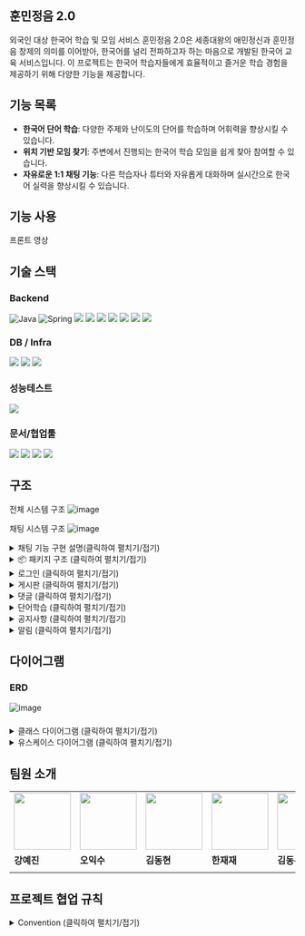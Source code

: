 
## 훈민정음 2.0
외국인 대상 한국어 학습 및 모임 서비스
훈민정음 2.0은 세종대왕의 애민정신과 훈민정음 창제의 의미를 이어받아, 한국어를 널리 전파하고자 하는 마음으로 개발된 한국어 교육 서비스입니다. 이 프로젝트는 한국어 학습자들에게 효율적이고 즐거운 학습 경험을 제공하기 위해 다양한 기능을 제공합니다.

## 기능 목록



- **한국어 단어 학습**: 다양한 주제와 난이도의 단어를 학습하며 어휘력을 향상시킬 수 있습니다.
- **위치 기반 모임 찾기**: 주변에서 진행되는 한국어 학습 모임을 쉽게 찾아 참여할 수 있습니다.
- **자유로운 1:1 채팅 기능**: 다른 학습자나 튜터와 자유롭게 대화하며 실시간으로 한국어 실력을 향상시킬 수 있습니다.

## 기능 사용



프론트 영상

## 기술 스택

### Backend <br/>
![Java](https://img.shields.io/badge/Java%2017-007396?style=flat-square&logo=java&logoColor=white)
![Spring](https://img.shields.io/badge/spring-%236DB33F.svg?style=flat-square&logo=spring&logoColor=white)
<img src="https://img.shields.io/badge/Spring%20Boot%203.3.4 -6DB33F?style=flat-square&logo=Spring%20Boot&logoColor=white"/>
<img src="https://img.shields.io/badge/Spring%20Data%20JPA%203.3.2-6DB33F?style=flat-square&logo=&logoColor=white"/>
<img src="https://img.shields.io/badge/Spring Security-6DB33F?style=flat-square&logo=Spring Security&logoColor=white">
<img src="https://img.shields.io/badge/JUnit5-25A162?style=flat-square&logo=JUnit5&logoColor=white">
<img src="https://img.shields.io/badge/Lombok-FF0000?style=flat-square&logo=Lombok&logoColor=white">
<img src="https://img.shields.io/badge/JWT-000000?style=flat-square&logo=JSON-Web-Tokens&logoColor=white">
<img src="https://img.shields.io/badge/Gradle-0?style=flat-square&logo=gradle&logoColor=white&color=%2302303A">

### DB / Infra
<img src="https://img.shields.io/badge/MySQL%208.0.39-4479A1?style=flat-square&logo=MySQL&logoColor=white">  <img src="https://img.shields.io/badge/Redis-DC382D?style=flat-square&logo=Redis&logoColor=white"> <img src="https://img.shields.io/badge/docker-%230db7ed.svg?style=flat-square&logo=docker&logoColor=white">


### 성능테스트
<img src="https://img.shields.io/badge/JMeter-D22128?style=flat-square&logo=Apache-JMeter&logoColor=white">

### 문서/협업툴
<img src="https://img.shields.io/badge/Notion-000000?style=flat-square&logo=notion&logoColor=white"> <img src="https://img.shields.io/badge/Slack-4A154B?style=flat-square&logo=slack&logoColor=white">
<img src="https://img.shields.io/badge/IntelliJ IDEA-4A154B?style=flat-square&logo=intellijidea&logoColor=white">
<img src="https://img.shields.io/badge/Swagger-0?style=flat-square&logo=Swagger&logoColor=white&color=%2385EA2D">

## 구조
전체 시스템 구조
![image](https://github.com/user-attachments/assets/1181647e-2c4f-4a40-81f0-3cc22a8c3922)

채팅 시스템 구조
![image](https://github.com/user-attachments/assets/e2844e3c-09db-4d9a-b6b2-04b132e37f21)
<details>
<summary>채팅 기능 구현 설명(클릭하여 펼치기/접기)</summary>

## 1. 주로 실시간 채팅에 사용되는 기술소개

### 1. **WebSocket**

= 양방향 통신을 위한 기능, 실시간으로 데이터를 전송하기 위한 기본적인 기술

- **장점**:
    - 비교적 간단 구현
- **단점**:
    - 단일 서버연결
    - 사용자 세션관리에 대한 불편함

### 2. **WebSocket + STOMP**

= 웹소켓 기술에 STOMP 기술을 곁들여 보다 편리한 메세지 전송을 구현하게 함. PUB/SUB 을 붙인 엔드포인트로 간단히 수신자/송신자를 구별. Stomp의 경우 다른 브로커들과 (RebbitMQ)  연동이 쉬워 유연성이 높다.

- **장점**:
    - 채팅방 등의 Pub/Sub 모델을 쉽게 구현.

### 3. **WebSocket + Redis Pub/Sub**

= Redis의 Pub/Sub 기능을 이용하여 채팅방과 같은 실시간 메시지 전송 기능을 구현..

- **장점**:
    - Redis를 이용한 빠른 메시지 처리.
    - 서버간 데이터 전송으로 서버 확장성을 기여
- **단점**:
    - 메시지 전송 실패 시 메시지 유실

### 4. **WebSocket + Kafka**

= Apache Kafka를 메시지 브로커로 사용하여 대규모 분산 시스템에서 실시간 메시지 스트리밍을 구현.

Redis와 마찬가지로 서버간 데이터 전달 가능.

- **장점**:
    - 대용량 메시지 처리를 위한 높은 확장성과 내구성.
    - 메시지 실패해도 영구적 저장
- **단점**:
    - Kafka 구현 시 설정관리 및 운영이 복잡하다.

### 5. **WebSocket + RabbitMQ**

= AMQP(Advanced Message Queuing Protocol) 메시지 브로커로, WebSocket과 결합하여 실시간 채팅 구현.

- **장점**:
    - 설정이 상대적으로 간단하다.
    - 서버간 데이터 전송 가능
- **단점**:
    - Kafka에 비해 대규모 메시지 처리에서는 덜 효율적일 수 있음.

결론 = Websocket+ stomp는 다른 제품들에 비해 단순한 텍스트 기반 프로토콜로, 빠르고 경량화된 메시지 전송을 지원하여 선택하였다. 그리고 redis의 경우 채팅 메세지를 인메모리 영역에서 저장하여 빠른 데이터 처리가 가능하고, 다중 서버 운영 시 서버 확장에도 대비할 수 있어 유리하다.

하지만, 카프카와 같이 메시지 단위를 넘어 이벤트 단위로 넘어가거나, 레빗엠큐와 같이 메시지 처리 기능을 구현하고 싶다면 stomp 기술을 넘어 위 2가지 기술을 사용할 것을 고려 해야한다. 

---

## 2. 구현 기능에 대한 정보

<참고 이미지>

![최종1](https://github.com/user-attachments/assets/9c99f7df-208b-4dae-ac1f-8bae2fb44bf5)

---

### 1. WebSocket

<aside>
🌋

**=webSocket의 경우 사용자와 서버 사이 양방향 통신을 TCP 계층에서 가능하게 하는 역할을 한다.**

- **순서: 클라이언트는 헤더에 upgrade? 라는 요청을 보내고 서버는 사용자를 확인하고 upgrade 허가! 라는 응답을 보내준다. 그 이후 클라이언트의 upgrade된 상태를 헤더에 담아 다시 서버에 보내면 서버는 연결을 허락한다. 기본 http연결 3 hand shake 방식과 유사하다.**
</aside>

- 

![최종2](https://github.com/user-attachments/assets/3218299b-43b9-432d-b023-87811fd43db9)

![최종3](https://github.com/user-attachments/assets/73d08e81-a4c2-4a63-8d61-1b821534dde5)

### 2. Stomp

<aside>
🌋

**= Stomp는 Controller의 @MessageMapping 메서드에 한해서 /pub을(커스텀 가능) 붙여주는 기능을 담당한다. 이 엔드포인트 들이 붙은 데이터는 /sub을 받아 들이는 사용자에게 전송된다.**

**= connect 시 (방입장시) subscribe를 자동을 하도록 프론트에서 구현 필요**

</aside>

- <pub>-프론트 구현부(chatRoomComponent.js)

![최종4png](https://github.com/user-attachments/assets/55b18637-22d3-4a37-95d6-c2de13ca7e4e)

- <sub>-프론트 구현부(chatRoomComponent.js)

![최종5](https://github.com/user-attachments/assets/a6f2261e-c9c2-42a5-b283-4483ee3c223f)

### 3. Redis

<aside>
🌋

**= Redis의 경우 Topic을 설정하여 메시지들을 한 곳으로 모으는 역할을 한다. publisher는 pub/…/topic쪽으로 메세지를 보내고 그 이후 모인 메세지를 sub/…/topic 쪽으로 구독한 분들에게 메세지를 전달한다.**

</aside>

- Topic설정- 백엔드 구현부(ChatMessageService)

![최종6png](https://github.com/user-attachments/assets/f921e1e8-80af-484a-af2c-165098e2f7d4)

= 약간의 설명을 덧붙이자면, Topic은 개발자가 채널을 식별할 수 있도록 주면 된다. 나는 ChatRoomId를 Topic의 식별자로 두었고 Topic마다 다른 채널로 가게 두었다. 이렇게 하여 1채녈은 /1 ,  2채널은 /2 이렇게 Topic = 1, Topic = 2 로 되는곳으로 나뉘어 졌다. 단순히 ChatRoomId 만을 식별하기 위해 그리고 String으로 변환 시키기 위해 “” + chatRoomId 로 Topic을 설정하였다. (보안수준은 낮다.)

- Topic된 메세지들을 구독자들에게 전송 - 백엔드 구현부 (RedisSubScriber)

![최종7png](https://github.com/user-attachments/assets/fa11d08d-06b2-4050-bca8-9c6394d9633b)

= ChatRoomId가 붙은 (Topic) 메세지를 구독자들에게 전송하는 부분이다.

- 메세지 도착 / 수신 - 프론트 구현부(chatRoomComponent.js)

= 위 메세지 전송 부분과 수신 부분의 엔드 포인트가 같은 것을 확인할 수 있다.

![최종8png](https://github.com/user-attachments/assets/67fee430-fc75-4b29-8a74-d6d7edb23e06)

---

이 모든 과정을 거쳐 

![최종9png](https://github.com/user-attachments/assets/7de9f44a-910d-4cd9-8992-c6cdca928692)

![최종10png](https://github.com/user-attachments/assets/11774823-8be6-4068-95de-6911e7b4d669)

콘솔창에서 진행되는 것이다.

## 결론

= WebSocket+Stomp+Redis를 이용하여 실시간 채팅을 구현하였다. 가벼운 메세지 데이터 통신을 양방향으로 구현하였고, Stomp를 통해 편리하게 Sender/Receiver를 특정할 수 있었다. 그리고 Redis를 통해 여러 서버간 실시간 통신을 가능하게 했으며 pub/sub과 Topic/Channel 개념으로 사용자들에게 정확히 원하는 곳으로 메세지를 전송하고 수신하게 하였다.

- WebSocket+Stomp 조합은 스프링에 권장하는 방법이다. WebSocket의 경우 스프링 자체 성능이지만, Stomp는 오픈소스 프로토콜이다.
</details>

<details>
  <summary>📦 패키지 구조 (클릭하여 펼치기/접기)</summary>

├─ src<br/>
│  ├─ main <br/>
│  │  ├─ java <br/>
│  │  │  └─ com <br/>
│  │  │     └─ hunmin <br/>
│  │  │        └─ domain <br/>
│  │  │           ├─ config <br/>
│  │  │           ├─ controller <br/>
│  │  │           │  └─ advice     <br/>
│  │  │           ├─ dto<br/>
│  │  │           │  ├─ board <br/>
│  │  │           │  ├─ chat  <br/>
│  │  │           │  ├─ comment <br/>
│  │  │           │  ├─ member <br/>
│  │  │           │  ├─ notice <br/>
│  │  │           │  ├─ notification <br/>
│  │  │           │  ├─ page<br/>
│  │  │           │  └─ word<br/>
│  │  │           ├─ entity<br/>
│  │  │           ├─ exception<br/>
│  │  │           ├─ handler<br/>
│  │  │           ├─ json<br/>
│  │  │           ├─ jwt<br/>
│  │  │           ├─ pubsub<br/>
│  │  │           ├─ repository<br/>
│  │  │           │  └─ search<br/>
│  │  │           └─ service<br/>
│  │  └─ resources<br/>
│  │     ├─ static<br/>
│  │     │  ├─ images<br/>
│  │     └─ templates<br/>
│  │        └─ message<br/>
│  └─ test<br/>
│     └─ java<br/>
│        └─ com<br/>
│           └─ hunmin<br/>
│              └─ domain<br/>
│                 ├─ repository<br/>
│                 └─ service<br/>
└─ uploads

</details>

<details>
<summary>로그인 (클릭하여 펼치기/접기)</summary>
  
![image](https://github.com/user-attachments/assets/4e3c2e4c-2deb-4515-83b6-f901742ac990)


</details>

<details>
<summary>게시판 (클릭하여 펼치기/접기)</summary>

![image](https://github.com/user-attachments/assets/6e2df253-3810-477b-aaab-e1f70ac1bddf)


</details>

<details>
<summary>댓글 (클릭하여 펼치기/접기)</summary>

![image](https://github.com/user-attachments/assets/f18c3e47-5c45-47e5-8b5f-87c2766771cb)

</details>

<details>
<summary>단어학습 (클릭하여 펼치기/접기)</summary>

![image](https://github.com/user-attachments/assets/6a3f9cac-728a-4b52-8af5-8fc29396fc00)

</details>

<details>
<summary>공지사항 (클릭하여 펼치기/접기)</summary>

![image](https://github.com/user-attachments/assets/2346b9c0-8591-43e4-a4dc-6fa9c0058733)

</details>

<details>
<summary>알림 (클릭하여 펼치기/접기)</summary>

![image](https://github.com/user-attachments/assets/69e09a9f-e7a7-4d0f-a57b-80c7cc63c513)

</details>



## 다이어그램
### ERD
![image](https://github.com/user-attachments/assets/7fd35a00-f121-44e2-9c33-302baefb44bd)


###
<details>
<summary>클래스 다이어그램 (클릭하여 펼치기/접기)</summary>

![hunmin](https://github.com/user-attachments/assets/566f6dd3-dcaf-4e60-ab9e-0138137f2aa6)

</details>

<details>
<summary>유스케이스 다이어그램 (클릭하여 펼치기/접기)</summary>
  
![USECASE  ](https://github.com/user-attachments/assets/61339a9e-571f-4370-8dbf-33f72ad329d0)

</details>



## 팀원 소개

<table>
  <tr>
    <td>
        <a href="https://github.com/kang-ye-jin">
            <img src="https://avatars.githubusercontent.com/u/143896003?v=4" width="100px" />
        </a>
    </td>
    <td>
        <a href="https://github.com/iam52">
            <img src="https://avatars.githubusercontent.com/u/131854898?v=4" width="100px" />
        </a>
    </td>
    <td>
        <a href="https://github.com/Dom1046">
            <img src="https://avatars.githubusercontent.com/u/173169283?v=4" width="100px" />
        </a>
    </td>
    <td>
        <a href="https://github.com/HanJae-Jae">
            <img src="https://avatars.githubusercontent.com/u/177859651?v=4" width="100px" />
        </a>
    </td>
    <td>
        <a href="https://github.com/DongWooKim4343">
            <img src="https://avatars.githubusercontent.com/u/106728608?v=4" width="100px" />
        </a>
    </td>
  </tr>
  <tr>
    <td><b>강예진</b></td>
    <td><b>오익수</b></td>
    <td><b>김동현</b></td>
    <td><b>한재재</b></td>
    <td><b>김동우</b></td>
  </tr>
  <tr>
    <td><b></b></td>
    <td><b></b></td>
    <td><b></b></td>
    <td><b></b></td>
    <td><b></b></td>
  </tr>
</table>


## 프로젝트 협업 규칙

<details>
<summary>Convention (클릭하여 펼치기/접기)</summary>
<aside>
💡

이슈 생성 → 브랜치 생성 → 해당 브랜치로 이동 → develop pull → 작업 중간중간 커밋 → 해당 이슈에 대한 작업이 다 완료되면 pr 생성

🚨 커밋 메시지도 템플릿을 지켜주세요 (커밋 메시지 push 전까지는 수정할 수 있어요)

🚨 헷갈리면 push를 멈춰 주세요

🚨 merge 시 충돌을 주의해 주세요 ❗️

🚨 main은 배포중인 브랜치이므로 pr은 develop 으로 부탁드려요

🚨 궁금한 점이 있다면 언제든 같이 해결해요 😊

</aside>

### [type]

- feat : 새로운 기능 구현
- mod : 코드 및 내부 파일 수정
- add : feat 이외의 부수적인 코드, 파일, 라이브러리 추가
- del : 불필요한 코드나 파일 삭제
- fix : 버그 및 오류 해결
- ui : UI 관련 작업
- chore : 버전 코드, 패키지 구조, 함수 및 변수명 변경 등의 작은 작업
- hotfix : 배포된 버전에 이슈 발생 시, 긴급하게 수정 작업
- rename : 파일이나 폴더명 수정
- docs : README나 Wiki 등의 문서 작업
- refactor : 코드 리팩토링
- merge : 서로 다른 브랜치 간의 병합
- comment : 필요한 주석 추가 및 변경

---

### issue

- 제목
    
    ```java
    [type] 작업 내용 간단히
    ```
    

### branch

<aside>
  
💡issue 안에서 바로 branch를 만들어주세요 ❗️

</aside>

```java
feature/#(이슈번호 앞에 붙여주세요!

ex) feature/#1-add-ipa-엔티티-설계
```

### commit message

```java
[type] 작업 내용 간단히

ex) 
[feat] ~~~한 기능 구현 
```

### PR

- 제목
    
    ```java
    [type] 작업 내용 간단히
    ```

### 패키지명

- 소문자

### 패키지 구조

com>도메인 명>www>

- config
- controller>advice
- dto
- entity
- exception
- repository>search
- security
- service
- jwt

= <Test 패키지는 main과 대칭>

- ctrl+shift+t
- 자바 컨벤션 준수

### 기타

- if 중괄호 필수
    
    ```java
    if (condition) {
        // 한 줄이라도
    }
    ```
    
- 클래스, 메서드 주석
    
    ```java
    //간단한 설명
    ```
    

- 로그 : 필요 시 규칙없이 작성
</details>

